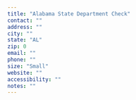 ```yaml
---
title: "Alabama State Department Check"
contact: ""
address: ""
city: ""
state: "AL"
zip: 0
email: ""
phone: ""
size: "Small"
website: ""
accessibility: ""
notes: ""
--- 
```

